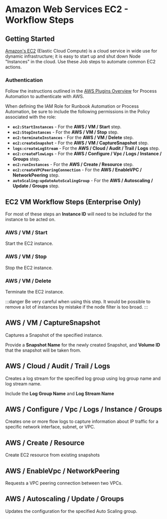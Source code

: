 # Amazon Web Services EC2 - Workflow Steps


## Getting Started

[Amazon's EC2](https://aws.amazon.com/ec2/) (Elastic Cloud Compute) is a cloud service in wide use for dynamic infrastructure; it is easy to start up and shut down Node "Instances" in the cloud.  Use these Job steps to automate common EC2 actions.

### Authentication
Follow the instructions outlined in the [AWS Plugins Overview](/manual/plugins/aws-plugins-overview.html) for Process Automation to authenticate with AWS.

When defining the IAM Role for Runbook Automation or Process Automation, be sure to include the following permissions in the Policy associated with the role:

* **`ec2:StartInstances`** - For the **AWS / VM / Start** step.
* **`ec2:StopInstances`** - For the **AWS / VM / Stop** step.
* **`ec2:terminateInstances`** - For the **AWS / VM / Delete** step.
* **`ec2:createSnapshot`** - For the **AWS / VM / CaptureSnapshot** step.
* **`logs:createLogStream`** - For the **AWS / Cloud / Audit / Trail / Logs** step.
* **`ec2:createFlowLogs`** - For the **AWS / Configure / Vpc / Logs / Instance / Groups** step.
* **`ec2:runInstances`** - For the **AWS / Create / Resource** step.
* **`ec2:createVPCPeeringConnection`** - For the **AWS / EnableVPC / NetworkPeering** step.
* **`autoScaling:updateAutoScalingGroup`** - For the **AWS / Autoscaling / Update / Groups** step.


## EC2 VM Workflow Steps (Enterprise Only)

For most of these steps an **Instance ID** will need to be included for the instance to be acted on.

### AWS / VM / Start

Start the EC2 instance.

### AWS / VM / Stop

Stop the EC2 instance.

### AWS / VM / Delete

Terminate the EC2 instance.

:::danger
 Be very careful when using this step.  It would be possible to remove a lot of instances by mistake if the node filter is too broad.
:::

## AWS / VM / CaptureSnapshot

Captures a Snapshot of the specified instance.

Provide a **Snapshot Name** for the newly created Snapshot, and **Volume ID** that the snapshot will be taken from.

## AWS / Cloud / Audit / Trail / Logs

Creates a log stream for the specified log group using log group name and log stream name.

Include the **Log Group Name** and **Log Stream Name**

## AWS / Configure / Vpc / Logs / Instance / Groups

Creates one or more flow logs to capture information about IP traffic for a specific network interface, subnet, or VPC.

## AWS / Create / Resource

Create EC2 resource from existing snapshots

## AWS / EnableVpc / NetworkPeering

Requests a VPC peering connection between two VPCs.

## AWS / Autoscaling / Update / Groups

Updates the configuration for the specified Auto Scaling group.

